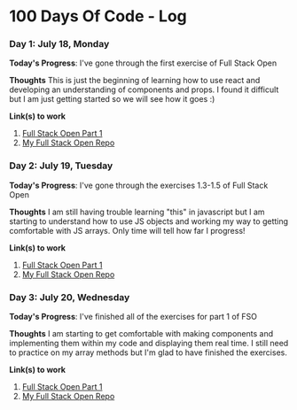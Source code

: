 # 100 Days Of Code - Log

### Day 1: July 18, Monday

**Today's Progress**: I've gone through the first exercise of Full Stack Open

**Thoughts** This is just the beginning of learning how to use react and developing an understanding of components and props. I found it difficult but I am just getting started so we will see how it goes :)

**Link(s) to work**
1. [Full Stack Open Part 1](https://fullstackopen.com/en/part1/introduction_to_react)
2. [My Full Stack Open Repo](https://github.com/jnatividad-design/FSO/tree/main/part1)

### Day 2: July 19, Tuesday

**Today's Progress**: I've gone through the exercises 1.3-1.5 of Full Stack Open

**Thoughts** I am still having trouble learning "this" in javascript but I am starting to understand how to use JS objects and working my way to getting comfortable with JS arrays. Only time will tell how far I progress!

**Link(s) to work**
1. [Full Stack Open Part 1](https://fullstackopen.com/en/part1/java_script)
2. [My Full Stack Open Repo](https://github.com/jnatividad-design/FSO/tree/main/part1)

### Day 3: July 20, Wednesday

**Today's Progress**: I've finished all of the exercises for part 1 of FSO

**Thoughts** I am starting to get comfortable with making components and implementing them within my code and displaying them real time. I still need to practice on my array methods but I'm glad to have finished the exercises. 

**Link(s) to work**
1. [Full Stack Open Part 1](https://fullstackopen.com/en/part1/a_more_complex_state_debugging_react_apps)
2. [My Full Stack Open Repo](https://github.com/jnatividad-design/FSO/tree/main/part1)
